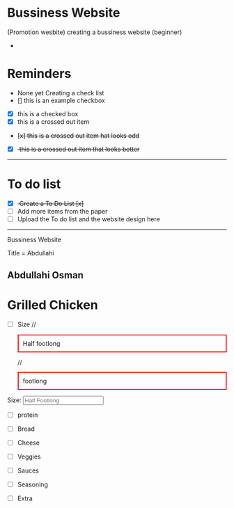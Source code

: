 # Bussiness Website 
(Promotion wesbite)
 creating a bussiness website (beginner)


- <hyphen>

# Reminders
- None yet
Creating a check list
- [] this is an example checkbox
- [x] this is a checked box
- [x] this is a crossed out item
- <del> [x] this is a crossed out item hat looks odd</del>
- [x] <del> this is a crossed out item that looks better </del>



---

# To do list
- [x] <del> Create a To Do List [x] <del>
- [ ] Add more items from the paper
- [ ] Upload the To do list and the website design here

---

Bussiness Website

Title = Abdullahi 

## Abdullahi Osman

# Grilled Chicken 
- [ ] Size 
// <p style="padding: 10px; border: 2px solid red;">Half footlong</p>
// <p style="padding: 10px; border: 2px solid red;">footlong</p>

<label for="Size">Size:</label>
<input type="text" id="Name" name="Name" placeholder="Half Footlong">

- [ ] protein 

- [ ] Bread 

- [ ] Cheese 

- [ ] Veggies 

- [ ] Sauces 

- [ ] Seasoning 

- [ ] Extra 








